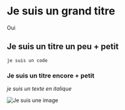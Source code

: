 # Je suis un grand titre
Oui
## Je suis un titre un peu + petit

    je suis un code

### Je suis un titre encore + petit
*je suis un texte en italique*

![Je suis une image](https://git.thoughtless.eu/assets/img/logo.svg)